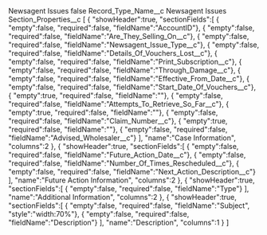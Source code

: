 <?xml version="1.0" encoding="UTF-8"?>
<CustomMetadata xmlns="http://soap.sforce.com/2006/04/metadata" xmlns:xsi="http://www.w3.org/2001/XMLSchema-instance" xmlns:xsd="http://www.w3.org/2001/XMLSchema">
    <label>Newsagent Issues</label>
    <protected>false</protected>
    <values>
        <field>Record_Type_Name__c</field>
        <value xsi:type="xsd:string">Newsagent Issues</value>
    </values>
    <values>
        <field>Section_Properties__c</field>
        <value xsi:type="xsd:string">[  
   {  
      &quot;showHeader&quot;:true,
      &quot;sectionFields&quot;:[  
         { &quot;empty&quot;:false, &quot;required&quot;:false, &quot;fieldName&quot;:&quot;AccountID&quot;},
         { &quot;empty&quot;:false, &quot;required&quot;:false, &quot;fieldName&quot;:&quot;Are_They_Selling_On__c&quot;},
         { &quot;empty&quot;:false, &quot;required&quot;:false, &quot;fieldName&quot;:&quot;Newsagent_Issue_Type__c&quot;}, 
         { &quot;empty&quot;:false, &quot;required&quot;:false, &quot;fieldName&quot;:&quot;Details_Of_Vouchers_Lost__c&quot;},
         { &quot;empty&quot;:false, &quot;required&quot;:false, &quot;fieldName&quot;:&quot;Print_Subscription__c&quot;},
         { &quot;empty&quot;:false, &quot;required&quot;:false, &quot;fieldName&quot;:&quot;Through_Damage__c&quot;},
         { &quot;empty&quot;:false, &quot;required&quot;:false, &quot;fieldName&quot;:&quot;Effective_From_Date__c&quot;},
         { &quot;empty&quot;:false, &quot;required&quot;:false, &quot;fieldName&quot;:&quot;Start_Date_Of_Vouchers__c&quot;},
         { &quot;empty&quot;:true, &quot;required&quot;:false, &quot;fieldName&quot;:&quot;&quot;},
         { &quot;empty&quot;:false, &quot;required&quot;:false, &quot;fieldName&quot;:&quot;Attempts_To_Retrieve_So_Far__c&quot;},
         { &quot;empty&quot;:true, &quot;required&quot;:false, &quot;fieldName&quot;:&quot;&quot;},
         { &quot;empty&quot;:false, &quot;required&quot;:false, &quot;fieldName&quot;:&quot;Claim_Number__c&quot;},
         { &quot;empty&quot;:true, &quot;required&quot;:false, &quot;fieldName&quot;:&quot;&quot;},
         { &quot;empty&quot;:false, &quot;required&quot;:false, &quot;fieldName&quot;:&quot;Advised_Wholesaler__c&quot;}
      ],
      &quot;name&quot;:&quot;Case Information&quot;,
      &quot;columns&quot;:2
   },
   {  
      &quot;showHeader&quot;:true,
      &quot;sectionFields&quot;:[  
         { &quot;empty&quot;:false, &quot;required&quot;:false, &quot;fieldName&quot;:&quot;Future_Action_Date__c&quot;},
         { &quot;empty&quot;:false, &quot;required&quot;:false, &quot;fieldName&quot;:&quot;Number_Of_Times_Rescheduled__c&quot;},
         { &quot;empty&quot;:false, &quot;required&quot;:false, &quot;fieldName&quot;:&quot;Next_Action_Description__c&quot;}
      ],
      &quot;name&quot;:&quot;Future Action Information&quot;,
      &quot;columns&quot;:2
   },
   {  
      &quot;showHeader&quot;:true,
      &quot;sectionFields&quot;:[  
         { &quot;empty&quot;:false, &quot;required&quot;:false, &quot;fieldName&quot;:&quot;Type&quot;}
      ],
      &quot;name&quot;:&quot;Additional Information&quot;,
      &quot;columns&quot;:2
   },
   {  
      &quot;showHeader&quot;:true,
      &quot;sectionFields&quot;:[  
         { &quot;empty&quot;:false, &quot;required&quot;:false, &quot;fieldName&quot;:&quot;Subject&quot;, &quot;style&quot;:&quot;width:70%&quot;},
         { &quot;empty&quot;:false, &quot;required&quot;:false, &quot;fieldName&quot;:&quot;Description&quot;}
      ],
      &quot;name&quot;:&quot;Description&quot;,
      &quot;columns&quot;:1
   }
]</value>
    </values>
</CustomMetadata>
